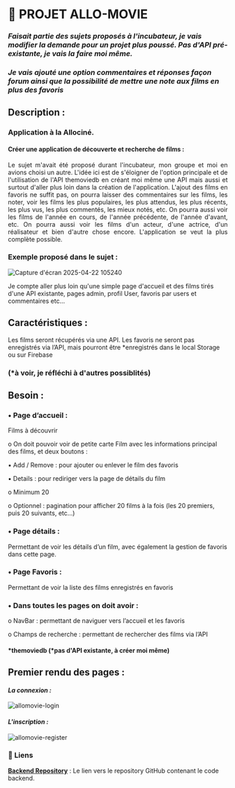 # 🚀 PROJET ALLO-MOVIE

### _Faisait partie des sujets proposés à l'incubateur, je vais modifier la demande pour un projet plus poussé. Pas d'API pré-existante, je vais la faire moi même._
### _Je vais ajouté une option commentaires et réponses façon forum ainsi que la possibilité de mettre une note aux films en plus des favoris_

## Description :

### Application à la Allociné.

#### Créer une application de découverte et recherche de films : 
<p align="justify">Le sujet m'avait été proposé durant l'incubateur, mon groupe et moi en avions choisi un autre. L'idée ici est de s'éloigner de l'option principale et de l'utilisation de l'API themoviedb en créant moi même une API mais aussi et surtout d'aller plus loin dans la création de l'application. L'ajout des films en favoris ne suffit pas, on pourra laisser des commentaires sur les films, les noter, voir les films les plus populaires, les plus attendus, les plus récents, les plus vus, les plus commentés, les mieux notés, etc. On pourra aussi voir les films de l'année en cours, de l'année précédente, de l'année d'avant, etc. On pourra aussi voir les films d'un acteur, d'une actrice, d'un réalisateur et bien d'autre chose encore. L'application se veut la plus complète possible. </p>

### Exemple proposé dans le sujet : 

![Capture d'écran 2025-04-22 105240](https://github.com/user-attachments/assets/288b4731-dd41-4cb5-b290-ef37833f1866)

Je compte aller plus loin qu'une simple page d'accueil et des films tirés d'une API existante, pages admin, profil User, favoris par users et commentaires etc...

## Caractéristiques :
Les films seront récupérés via une API.
Les favoris ne seront pas enregistrés via l’API, mais pourront être *enregistrés dans
le local Storage ou sur Firebase 
### (*à voir, je réfléchi à d'autres possiblités)

## Besoin :

### • Page d’accueil : 

Films à découvrir

o On doit pouvoir voir de petite carte Film avec les informations
principal des films, et deux boutons :

  ▪ Add / Remove : pour ajouter ou enlever le film des favoris
  
  ▪ Details : pour rediriger vers la page de détails du film
  
o Minimum 20

o Optionnel : pagination pour afficher 20 films à la fois (les 20 premiers,
puis 20 suivants, etc…)

### • Page détails :

Permettant de voir les détails d’un film, avec également la gestion de favoris dans cette page.

### • Page Favoris : 

Permettant de voir la liste des films enregistrés en favoris

### • Dans toutes les pages on doit avoir :

o NavBar : permettant de naviguer vers l’accueil et les favoris

o Champs de recherche : permettant de rechercher des films via l’API
#### *themoviedb (*pas d'API existante, à créer moi même)

## Premier rendu des pages : 

#### _La connexion :_

![allomovie-login](https://github.com/user-attachments/assets/e01b370b-3449-4aa5-b483-ce7b0499d06c)

#### _L'inscription :_

![allomovie-register](https://github.com/user-attachments/assets/b083f926-8e3b-4eea-b8cd-83d4e6c2658c)

### 🔗 Liens

**[Backend Repository](https://github.com/cedric-chimot/allo-movie-back)** : Le lien vers le repository GitHub contenant le code backend.
